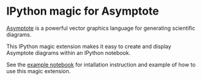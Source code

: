 IPython magic for Asymptote
===========================

[Asymptote](http://asymptote.sourceforge.net/) is a powerful vector graphics
language for generating scientific diagrams. 

This IPython magic extension makes it easy to create and display Asymptote 
diagrams within an IPython notebook.

See the
[example notebook](http://nbviewer.ipython.org/urls/raw.github.com/jrjohansson/ipython-asymptote/master/Asymptote-examples.ipynb)
for intallation instruction and example of how to use this magic extension.


